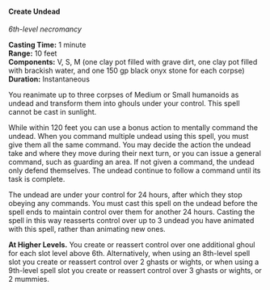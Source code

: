 #### Create Undead
<!-- markdownlint-disable link-image-reference-definitions -->
[_metadata_:spell_name]:- "Create Undead"
[_metadata_:spell_level]:- "6"
[_metadata_:spell_school]:- "necromancy"
[_metadata_:ritual]:- "false"
[_metadata_:casting_time_amount]:- "1"
[_metadata_:casting_time_unit]:- "minute"
[_metadata_:range]:- "10 feet"
[_metadata_:target]:- "Up to three corpses of Medium or Small humanoids"
[_metadata_:components_verbal]:- "true"
[_metadata_:components_somatic]:- "true"
[_metadata_:components_material]:- "true"
[_metadata_:components_material_description]:- "one clay pot filled with grave dirt, one clay pot filled with brackish water, and one 150 gp black onyx stone for each corpse"
[_metadata_:components_material_cost]:- "150 gp per corpse"
[_metadata_:duration]:- "Instantaneous"
[_metadata_:concentration]:- "false"
[_metadata_:compared_to_wotc_srd_5.1]:- "mechanics_same_wording_different"
[_metadata_:compared_to_a5e_srd]:- "mechanics_same_wording_different"
<!-- markdownlint-disable-next-line no-emphasis-as-heading -->
_6th-level necromancy_

**Casting Time:** 1 minute \
**Range:** 10 feet \
**Components:** V, S, M (one clay pot filled with grave dirt, one clay pot filled with brackish water, and one 150 gp black onyx stone for each corpse) \
**Duration:** Instantaneous

You reanimate up to three corpses of Medium or Small humanoids as undead and transform them into ghouls under your control.
This spell cannot be cast in sunlight.

While within 120 feet you can use a bonus action to mentally command the undead.
When you command multiple undead using this spell, you must give them all the same command.
You may decide the action the undead take and where they move during their next turn, or you can issue a general command, such as guarding an area.
If not given a command, the undead only defend themselves.
The undead continue to follow a command until its task is complete.

The undead are under your control for 24 hours, after which they stop obeying any commands.
You must cast this spell on the undead before the spell ends to maintain control over them for another 24 hours.
Casting the spell in this way reasserts control over up to 3 undead you have animated with this spell, rather than animating new ones.

**At Higher Levels.**
You create or reassert control over one additional ghoul for each slot level above 6th.
Alternatively, when using an 8th-level spell slot you create or reassert control over 2 ghasts or wights, or when using a 9th-level spell slot you create or reassert control over 3 ghasts or wights, or 2 mummies.
